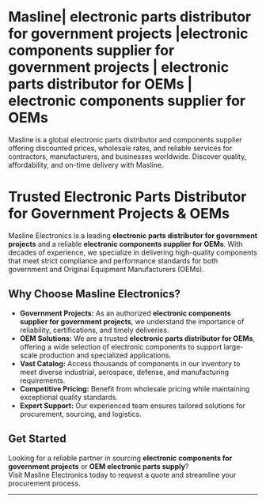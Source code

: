 # Masline| electronic parts distributor for government projects |electronic components supplier for government projects | electronic parts distributor for OEMs   | electronic components supplier for OEMs

Masline is a global electronic parts distributor and components supplier offering discounted prices, wholesale rates, and reliable services for contractors, manufacturers, and businesses worldwide. Discover quality, affordability, and on-time delivery with Masline.


# Trusted Electronic Parts Distributor for Government Projects & OEMs

Masline Electronics is a leading **electronic parts distributor for government projects** and a reliable **electronic components supplier for OEMs**. With decades of experience, we specialize in delivering high-quality components that meet strict compliance and performance standards for both government and Original Equipment Manufacturers (OEMs).

## Why Choose Masline Electronics?
- **Government Projects:** As an authorized **electronic components supplier for government projects**, we understand the importance of reliability, certifications, and timely deliveries.  
- **OEM Solutions:** We are a trusted **electronic parts distributor for OEMs**, offering a wide selection of electronic components to support large-scale production and specialized applications.  
- **Vast Catalog:** Access thousands of components in our inventory to meet diverse industrial, aerospace, defense, and manufacturing requirements.  
- **Competitive Pricing:** Benefit from wholesale pricing while maintaining exceptional quality standards.  
- **Expert Support:** Our experienced team ensures tailored solutions for procurement, sourcing, and logistics.  

## Get Started
Looking for a reliable partner in sourcing **electronic components for government projects** or **OEM electronic parts supply**?  
Visit Masline Electronics today to request a quote and streamline your procurement process.  

---

